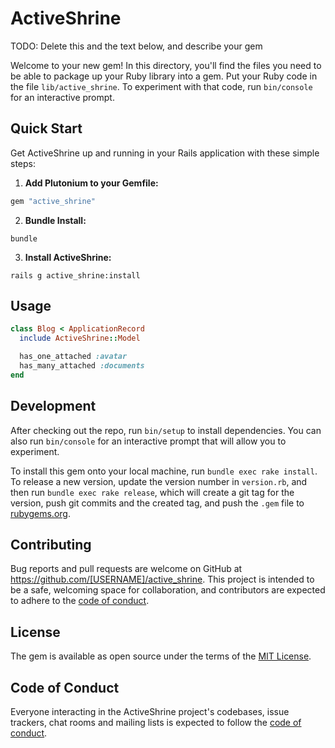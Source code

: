 # ActiveShrine

TODO: Delete this and the text below, and describe your gem

Welcome to your new gem! In this directory, you'll find the files you need to be able to package up your Ruby library into a gem. Put your Ruby code in the file `lib/active_shrine`. To experiment with that code, run `bin/console` for an interactive prompt.

## Quick Start

Get ActiveShrine up and running in your Rails application with these simple steps:

1. **Add Plutonium to your Gemfile:**

```ruby
gem "active_shrine"
```

2. **Bundle Install:**

```shell
bundle
```

3. **Install ActiveShrine:**

```shell
rails g active_shrine:install
```

## Usage

```ruby
class Blog < ApplicationRecord
  include ActiveShrine::Model

  has_one_attached :avatar
  has_many_attached :documents
end
```

## Development

After checking out the repo, run `bin/setup` to install dependencies. You can also run `bin/console` for an interactive prompt that will allow you to experiment.

To install this gem onto your local machine, run `bundle exec rake install`. To release a new version, update the version number in `version.rb`, and then run `bundle exec rake release`, which will create a git tag for the version, push git commits and the created tag, and push the `.gem` file to [rubygems.org](https://rubygems.org).

## Contributing

Bug reports and pull requests are welcome on GitHub at https://github.com/[USERNAME]/active_shrine. This project is intended to be a safe, welcoming space for collaboration, and contributors are expected to adhere to the [code of conduct](https://github.com/[USERNAME]/active_shrine/blob/main/CODE_OF_CONDUCT.md).

## License

The gem is available as open source under the terms of the [MIT License](https://opensource.org/licenses/MIT).

## Code of Conduct

Everyone interacting in the ActiveShrine project's codebases, issue trackers, chat rooms and mailing lists is expected to follow the [code of conduct](https://github.com/[USERNAME]/active_shrine/blob/main/CODE_OF_CONDUCT.md).
